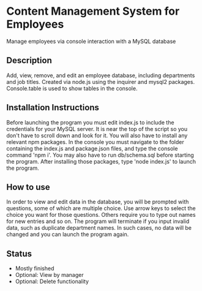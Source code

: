 # Content Management System for Employees
Manage employees via console interaction with a MySQL database
## Description
Add, view, remove, and edit an employee database, including departments and job titles. Created via node.js using the inquirer and mysql2 packages. Console.table is used to show tables in the console.
## Installation Instructions
Before launching the program you must edit index.js to include the credentials for your MySQL server. It is near the top of the script so you don't have to scroll down and look for it. You will also have to install any relevant npm packages. In the console you must navigate to the folder containing the index.js and package.json files, and type the console command 'npm i'. You may also have to run db/schema.sql before starting the program. After installing those packages, type 'node index.js' to launch the program.
## How to use
In order to view and edit data in the database, you will be prompted with questions, some of which are multiple choice. Use arrow keys to select the choice you want for those questions. Others require you to type out names for new entries and so on. The program will terminate if you input invalid data, such as duplicate department names. In such cases, no data will be changed and you can launch the program again.
## Status
- Mostly finished
- Optional: View by manager
- Optional: Delete functionality
